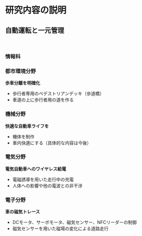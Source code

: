 # 研究内容の説明

## **自動運転と一元管理**

<br>

### 情報科

### 都市環境分野
**歩車分離を明確化**
* 歩行者専用のペデストリアンデッキ（歩道橋）
* 車道の上に歩行者用の道を作る

### 機械分野
**快適な自動車ライフを**
* 機体を制作
* 車内快適にする（具体的な内容は今後）

### 電気分野
**電気自動車へのワイヤレス給電**
* 電磁誘導を用いた走行中の充電
* 人体への影響や他の電波との非干渉

### 電子分野
**車の磁気トレース**
* DCモータ、サーボモータ、磁気センサー、NFCリーダーの制御
* 磁気センサーを用いた磁場の変化による道路走行